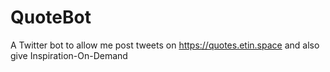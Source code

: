 # QuoteBot
A Twitter bot to allow me post tweets on https://quotes.etin.space and also give Inspiration-On-Demand
